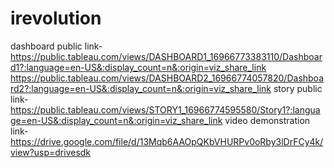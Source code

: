 # irevolution



dashboard public link-https://public.tableau.com/views/DASHBOARD1_16966773383110/Dashboard1?:language=en-US&:display_count=n&:origin=viz_share_link
https://public.tableau.com/views/DASHBOARD2_16966774057820/Dashboard2?:language=en-US&:display_count=n&:origin=viz_share_link
story public link-https://public.tableau.com/views/STORY1_16966774595580/Story1?:language=en-US&:display_count=n&:origin=viz_share_link
video demonstration link-https://drive.google.com/file/d/13Mqb6AAOpQKbVHURPv0oRby3lDrFCy4k/view?usp=drivesdk

